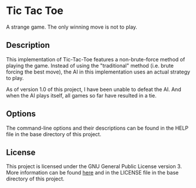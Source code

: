 Tic Tac Toe
===========
A strange game.
The only winning move is not to play.

Description
-----------
This implementation of Tic-Tac-Toe features a non-brute-force method of playing the game. Instead of using the "traditional" method (i.e. brute forcing the best move), the AI in this implementation uses an actual strategy to play.

As of version 1.0 of this project, I have been unable to defeat the AI. And when the AI plays itself, all games so far have resulted in a tie.

Options
-------
The command-line options and their descriptions can be found in the HELP file in the base directory of this project.

License
-------
This project is licensed under the GNU General Public License version 3. More information can be found [here](https://www.gnu.org/licenses/gpl.html) and in the LICENSE file in the base directory of this project.
